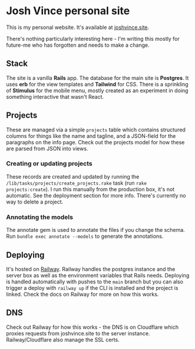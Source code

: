 # Josh Vince personal site

This is my personal website. It's available at [joshvince.site](https://joshvince.site).

There's nothing particularly interesting here - I'm writing this mostly for future-me who has forgotten and needs to make a change.

## Stack
The site is a vanilla **Rails** app. The database for the main site is **Postgres**. It uses **erb** for the view templates and **Tailwind** for CSS. There is a sprinkling of **Stimulus** for the mobile menu, mostly created as an experiment in doing something interactive that wasn't React.

## Projects
These are managed via a simple `projects` table which contains structured columns for things like the name and tagline, and a JSON-field for the paragraphs on the info page. Check out the projects model for how these are parsed from JSON into views.

### Creating or updating projects
These records are created and updated by running the `/lib/tasks/projects/create_projects.rake` task (run `rake projects:create`). I run this manually from the production box, it's not automatic. See the deployment section for more info. There's currently no way to delete a project.

### Annotating the models
The annotate gem is used to annotate the files if you change the schema. Run `bundle exec annotate --models` to generate the annotations.

## Deploying
It's hosted on [Railway](https://railway.app). Railway handles the postgres instance and the server box as well as the environment variables that Rails needs. Deploying is handled automatically with pushes to the `main` branch but you can also trigger a deploy with `railway up` if the CLI is installed and the project is linked. Check the docs on Railway for more on how this works.

## DNS
Check out Railway for how this works - the DNS is on Cloudflare which proxies requests from joshvince.site to the server instance. Railway/Cloudflare also manage the SSL certs.
